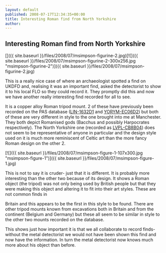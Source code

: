 ```yaml
---
layout: default
published: 2008-07-17T12:34:35+00:00
title: Interesting Roman find from North Yorkshire
author: 
---
```


Interesting Roman find from North Yorkshire
-------------------------------------------

[]({{ site.baseurl }}/files/2008/07/msimpson-figurine-2.jpg)[![]({{ site.baseurl }}/files/2008/07/msimpson-figurine-2-300x256.jpg "msimpson-figurine-2")]({{ site.baseurl }}/files/2008/07/msimpson-figurine-2.jpg)

This is a really nice case of where an archaeologist spotted a find on UKDFD and, realising it was an important find, asked the detectorist to show it to his local FLO so they could record it. They promptly did this and now we have another really interesting find recorded for all to see.

It is a copper alloy Roman tripod mount. 2 of these have previously been recorded on the PAS database ([LIN-1632D1](http://www.findsdatabase.org.uk/hms/pas_obj.php?type=finds&id=0014581692E013B6) and [YORYM-EC06D2](http://www.findsdatabase.org.uk/hms/pas_obj.php?type=finds&id=001465EC406017E4)) but both of these are very different in style to the one brought into me at Manchester. They both depict Romanised gods (Bacchus and possibly Harpocrates respectively). The North Yorkshire one (recorded as [LVPL-CB8B04](http://www.findsdatabase.org.uk/search/index.php?expand=24,&show=finds&coins=&linkmode=&act=click_old_findID_001487CBB3C016BA "Click to open the find")) does not seem to be representative of anyone in particular and the design style used on it is much more reminiscent of Celtic art than the more fancy Roman design on the other 2.

[](files/2008/07/msimpson-figure-1.jpg)[![]({{ site.baseurl }}/files/2008/07/msimpson-figure-1-107x300.jpg "msimpson-figure-1")]({{ site.baseurl }}/files/2008/07/msimpson-figure-1.jpg)

This is not to say it is cruder- just that it is different. It is probably more interesting than the other two because of its design. It shows a Roman object (the tripod) was not only being used by British people but that they were making this object and altering it to fit into their art styles. These are not common finds in

Britain and this appears to be the first in this style to be found. There are other tripod mounts known from excavations both in Britain and from the continent (Belgium and Germany) but these all seem to be similar in style to the other two mounts recorded on the database.

This shows just how important it is that we all collaborate to record finds- without the metal detectorist we would not have been shown this find and now have the information. In turn the metal detectorist now knows much more about his object than before.